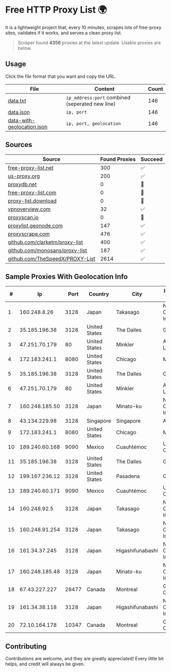 
# Free HTTP Proxy List 🌍

It is a lightweight project that, every 10 minutes, scrapes lots of free-proxy sites, validates if it works, and serves a clean proxy list.


> Scraper found **4356** proxies at the latest update. Usable proxies are below.

## Usage

Click the file format that you want and copy the URL.


|File|Content|Count|
|----|-------|-----|
|[data.txt](https://raw.githubusercontent.com/themiralay/Proxy-List-World/master/data.txt)|`ip_address:port` combined (seperated new line)|146|
|[data.json](https://raw.githubusercontent.com/themiralay/Proxy-List-World/master/data.json)|`ip, port`|146|
|[data-with-geolocation.json](https://raw.githubusercontent.com/themiralay/Proxy-List-World/master/data-with-geolocation.json)|`ip, port, geolocation`|146|

## Sources

|Source|Found Proxies|Succeed|
|------|-------------|-------|
|[free-proxy-list.net](https://free-proxy-list.net)|300|✅|
|[us-proxy.org](https://www.us-proxy.org)|200|✅|
|[proxydb.net](http://proxydb.net)|0|🚫|
|[free-proxy-list.com](https://free-proxy-list.com/?page=&port=&type%5B%5D=http&type%5B%5D=https&up_time=0&search=Search)|0|🚫|
|[proxy-list.download](https://www.proxy-list.download/HTTP)|0|🚫|
|[vpnoverview.com](https://vpnoverview.com/privacy/anonymous-browsing/free-proxy-servers)|32|✅|
|[proxyscan.io](https://www.proxyscan.io)|0|🚫|
|[proxylist.geonode.com](https://proxylist.geonode.com/api/proxy-list?limit=300&page=1&sort_by=lastChecked&sort_type=desc&protocols=http,https)|147|✅|
|[proxyscrape.com](https://api.proxyscrape.com/v2/?request=displayproxies&protocol=http&timeout=10000&country=all&ssl=all&anonymity=all)|476|✅|
|[github.com/clarketm/proxy-list](https://raw.githubusercontent.com/clarketm/proxy-list/master/proxy-list-raw.txt)|400|✅|
|[github.com/monosans/proxy-list](https://raw.githubusercontent.com/monosans/proxy-list/main/proxies/http.txt)|187|✅|
|[github.com/TheSpeedX/PROXY-List](https://raw.githubusercontent.com/TheSpeedX/PROXY-List/master/http.txt)|2614|✅|


## Sample Proxies With Geolocation Info

|#|Ip|Port|Country|City|Internet Service Provider|
|-|--|----|-------|----|-------------------------|
|1|160.248.8.26|3128|Japan|Takasago|NTT PC Communications, Inc.|
|2|35.185.196.38|3128|United States|The Dalles|Google LLC|
|3|47.251.70.179|80|United States|Minkler|Alibaba Cloud LLC|
|4|172.183.241.1|8080|United States|Chicago|Microsoft|
|5|35.185.196.38|3128|United States|The Dalles|Google LLC|
|6|47.251.70.179|80|United States|Minkler|Alibaba Cloud LLC|
|7|160.248.185.50|3128|Japan|Minato-ku|NTT PC Communications, Inc.|
|8|43.134.229.98|3128|Singapore|Singapore|Aceville Pte.ltd|
|9|172.183.241.1|8080|United States|Chicago|Microsoft|
|10|189.240.60.168|9090|Mexico|Cuauhtémoc|Uninet S.A. de C.V.|
|11|35.185.196.38|3128|United States|The Dalles|Google LLC|
|12|199.167.236.12|3128|United States|Pasadena|GLOBAL IT|
|13|189.240.60.171|9090|Mexico|Cuauhtémoc|Uninet S.A. de C.V.|
|14|160.248.92.5|3128|Japan|Takasago|NTT PC Communications, Inc.|
|15|160.248.91.254|3128|Japan|Takasago|NTT PC Communications, Inc.|
|16|161.34.37.245|3128|Japan|Higashifunabashi|NTT PC Communications, Inc.|
|17|160.248.185.48|3128|Japan|Minato-ku|NTT PC Communications, Inc.|
|18|67.43.227.227|28477|Canada|Montreal|GloboTech Communications|
|19|161.34.38.118|3128|Japan|Higashifunabashi|NTT PC Communications, Inc.|
|20|72.10.164.178|10347|Canada|Montreal|GloboTech Communications|



## Contributing

Contributions are welcome, and they are greatly appreciated! Every
little bit helps, and credit will always be given.

